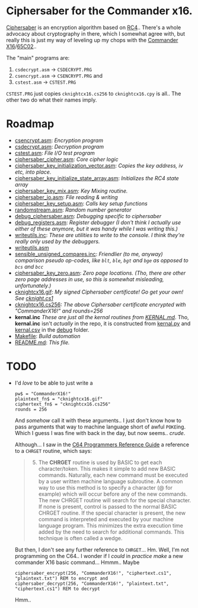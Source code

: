 # Ciphersaber for the Commander x16.

[Ciphersaber](https://cablemodem.hex21.com/ciphersaber/) is an encryption algorithm based on [RC4](https://en.wikipedia.org/wiki/RC4).. There's a whole advocacy about cryptography in there, which I somewhat agree with, but really this is just my way of leveling up my chops with the [Commander X16](https://www.commanderx16.com/)/[65C02](https://en.wikipedia.org/wiki/WDC_65C02)..

The "main" programs are:
1. `csdecrypt.asm` -> `CSDECRYPT.PRG`
2. `csencrypt.asm` -> `CSENCRYPT.PRG` and
3. `cstest.asm` -> `CSTEST.PRG`

`CSTEST.PRG` just copies `cknightcx16.cs256` to `cknightcx16.cpy` is all.. The other two do what their names imply.

# Roadmap

- [csencrypt.asm](csencrypt.asm): _Encryption program_
- [csdecrypt.asm](csdecrypt.asm): _Decryption program_
- [cstest.asm](cstest.asm): _File I/O test program_
- [ciphersaber_cipher.asm](ciphersaber_cipher.asm): _Core cipher logic_
- [ciphersaber_key_initialization_vector.asm](ciphersaber_key_initialization_vector.asm): _Copies the key address, iv etc, into place._
- [ciphersaber_key_initialize_state_array.asm](ciphersaber_key_initialize_state_array.asm): _Initializes the RC4 state array_
- [ciphersaber_key_mix.asm](ciphersaber_key_mix.asm): _Key Mixing routine._
- [ciphersaber_io.asm](ciphersaber_io.asm): _File reading & writing_
- [ciphersaber_key_setup.asm](ciphersaber_key_setup.asm): _Calls key setup functions_
- [randomstream.asm](randomstream.asm): _Random number generator_
- [debug_ciphersaber.asm](debug_ciphersaber.asm): _Debugging specific to ciphersaber_
- [debug_registers.asm](../debug/debug_registers.asm): _Register debugger (I don't think I actually use either of these anymore, but it _was_ handy while I was writing this.)_
- [writeutils.inc](../debug/writeutils.inc): _These are utilities to write to the console. I think they're really only used by the debuggers._
- [writeutils.asm](../debug/writeutils.asm)
- [sensible_unsigned_compares.inc](../debug/sensible_unsigned_compares.inc): _Friendlier (to me, anyway) comparison *pseudo* op-codes, like `blt`, `ble`, `bgt` and `bge` as opposed to `bcs` and `bcc`_
- [ciphersaber_key_zero.asm](ciphersaber_key_zero.asm): _Zero page locations. (Tho, there are other zero page addresses in use, so this is somewhat misleading, unfortunately.)_
- [cknightcx16.gif](cknightcx16.gif): _My signed Ciphersaber certificate! Go get your own! See [cknight.cs1](https://cablemodem.hex21.com/ciphersaber/#testfiles)_
- [cknightcx16.cs256](cknightcx16.cs256): _The above Ciphersaber certificate encrypted with "CommanderX16!" and rounds=256_
- **kernal.inc** _These are just all the kernal routines from [KERNAL.md](https://github.com/X16Community/x16-docs/blob/master/X16%20Reference%20-%2005%20-%20KERNAL.md)_.
  Tho, **kernal.inc** isn't _actually_ in the repo, it is constructed from [kernal.py](../debug/kernal.py) and [kernal.csv](../debug/kernal.csv) in the [debug](../debug/) folder.
- [Makefile](Makefile): _Build automation_
- [README.md](README.md): _This file._

# TODO
- I'd _love_ to be able to just write a
   ```basic
   pw$ = "CommanderX16!"
   plaintext_fn$ = "cknightcx16.gif"
   ciphertext_fn$ = "cknightcx16.cs256"
   rounds = 256
  ```
  And _somehow_ call it with these arguments.. I just don't know how to pass arguments that way to machine language short of awful `POKE`ing. Which I guess I was fine with back in the day, but now seems.. *crude*.

  Although... I saw in the [C64 Programmers Reference Guide](https://archive.org/details/c64-programmer-ref/page/n329/mode/2up) a reference to a `CHRGET` routine, which says:

  > 5. The **CHRGET** routine is used by BASIC to get each character/token. This makes it simple to add new BASIC commands. Naturally, each new command must be executed by a user written machine language subroutine. A common way to use this method is to specify a character (@ for example) which will occur before any of the new commands. The new CHRGET routine will search for the special character. If none is present, control is passed to the normal BASIC CHRGET routine. If the special character is present, the new command is interpreted and executed by your machine language program. This minimizes the extra execution time added by the need to search for additional commands. This technique is often called a wedge.

  But then, I don't see any further reference to `CHRGET`... Hm. Well, I'm not programming on the C64.. I wonder if I _could_ in _practice_ _make_ a new commander X16 basic command... Hmmm.. Maybe
  ```basic
  ciphersaber_encrypt(256, "CommanderX16!", "ciphertext.cs1", "plaintext.txt") REM to encrypt and
  ciphersaber_decrypt(256, "CommanderX16!", "plaintext.txt", "ciphertext.cs1") REM to decrypt
  ```
  Hmm..
